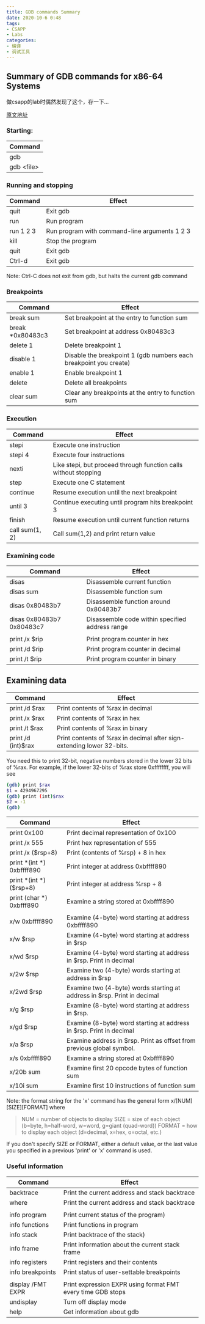 ```yaml
---
title: GDB commands Summary
date: 2020-10-6 0:48
tags:
- CSAPP
- Labs
categories:
- 编译
- 调试工具
---
```


## Summary of GDB commands for x86-64 Systems

做csapp的lab时偶然发现了这个，存一下...

[原文地址](http://csapp.cs.cmu.edu/3e/docs/gdbnotes-x86-64.txt)

### Starting:
|Command|
|---|
|gdb|
|gdb \<file\>|

### Running and stopping
|Command|Effect|
|---|---|
|quit|Exit gdb|
|run|Run program|
|run 1 2 3|Run program with command-line arguments 1 2 3|
|kill|Stop the program|
|quit|Exit gdb|
|Ctrl-d|Exit gdb|

Note: Ctrl-C does not exit from gdb, but halts the current gdb command

### Breakpoints
|Command|Effect|
|---|---|
|break sum|Set breakpoint at the entry to function sum|
|break *0x80483c3|Set breakpoint at address 0x80483c3|
|delete 1|Delete breakpoint 1|
|disable 1|Disable the breakpoint 1 (gdb numbers each breakpoint you create)|
|enable 1|Enable breakpoint 1|
|delete|Delete all breakpoints|
|clear sum|Clear any breakpoints at the entry to function sum|

### Execution
|Command|Effect|
|---|---|
|stepi|Execute one instruction|
|stepi 4|Execute four instructions|
|nexti|Like stepi, but proceed through function calls without stopping|
|step|Execute one C statement|
|continue|Resume execution until the next breakpoint|
|until 3|Continue executing until program hits breakpoint 3|
|finish|Resume execution until current function returns|
|call sum(1, 2)|Call sum(1,2) and print return value|

### Examining code
|Command|Effect|
|---|---|
|disas|Disassemble current function|
|disas sum|Disassemble function sum|
|disas 0x80483b7|Disassemble function around 0x80483b7|
|disas 0x80483b7 0x80483c7|Disassemble code within specified address range|
|||
|print /x \$rip|Print program counter in hex|
|print /d \$rip|Print program counter in decimal|
|print /t \$rip|Print program counter in binary|

## Examining data
|Command|Effect|
|---|---|
|print /d \$rax|Print contents of %rax in decimal|
|print /x \$rax|Print contents of %rax in hex|
|print /t \$rax|Print contents of %rax in binary|
|print /d (int)\$rax|Print contents of %rax in decimal after sign-extending lower 32-bits.|

You need this to print 32-bit, negative numbers stored in the lower 32 bits of %rax. For example, if the lower 32-bits of %rax store 0xffffffff, you will see

``` bash
(gdb) print $rax
$1 = 4294967295
(gdb) print (int)$rax
$2 = -1
(gdb)
```

|Command|Effect|
|---|---|
|print 0x100|Print decimal representation of 0x100|
|print /x 555|Print hex representation of 555|
|print /x (\$rsp+8)|Print (contents of %rsp) + 8 in hex|
|print *(int *) 0xbffff890|Print integer at address 0xbffff890|
|print *(int *) (\$rsp+8)|Print integer at address %rsp + 8|
|print (char *) 0xbfff890|Examine a string stored at 0xbffff890|
|||
|x/w   0xbffff890|Examine (4-byte) word starting at address 0xbffff890|
|x/w   \$rsp|Examine (4-byte) word starting at address in \$rsp|
|x/wd  \$rsp|Examine (4-byte) word starting at address in \$rsp. Print in decimal|
|x/2w  \$rsp|Examine two (4-byte) words starting at address in \$rsp|
|x/2wd \$rsp|Examine two (4-byte) words starting at address in \$rsp. Print in decimal|
|x/g   \$rsp|Examine (8-byte) word starting at address in \$rsp.|
|x/gd  \$rsp|Examine (8-byte) word starting at address in \$rsp. Print in decimal|
|x/a   \$rsp|Examine address in $rsp. Print as offset from previous global symbol.|
|x/s   0xbffff890|Examine a string stored at 0xbffff890|
|x/20b sum|Examine first 20 opcode bytes of function sum|
|x/10i sum|Examine first 10 instructions of function sum|

Note: the format string for the 'x' command has the general form x/[NUM][SIZE][FORMAT] where

> NUM  = number of objects to display
> SIZE = size of each object (b=byte, h=half-word, w=word, g=giant (quad-word))
> FORMAT = how to display each object (d=decimal, x=hex, o=octal, etc.)

If you don't specify SIZE or FORMAT, either a default value, or the last value you specified in a previous 'print' or 'x' command is used.

### Useful information
|Command|Effect|
|---|---|
|backtrace|Print the current address and stack backtrace|
|where|Print the current address and stack backtrace|
|||
|info program|Print current status of the program)|
|info functions|Print functions in program|
|info stack|Print backtrace of the stack)|
|info frame|Print information about the current stack frame|
|info registers|Print registers and their contents|
|info breakpoints|Print status of user-settable breakpoints|
|||
|display /FMT EXPR|Print expression EXPR using format FMT every time GDB stops|
|undisplay|Turn off display mode|
|help|Get information about gdb|
